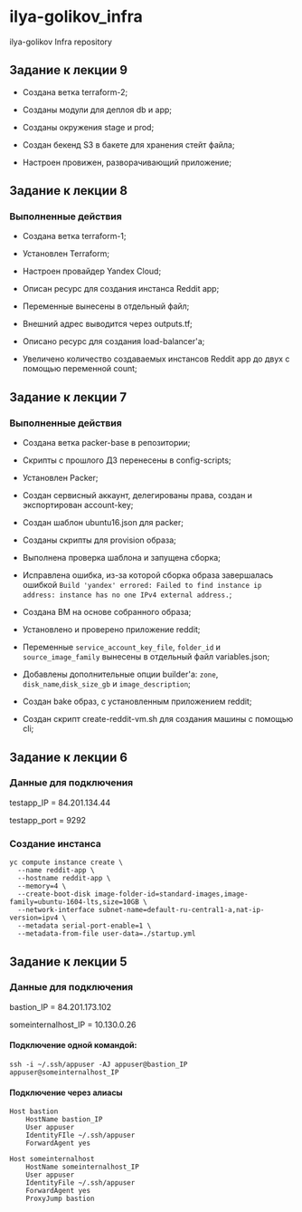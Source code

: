 # ilya-golikov_infra

ilya-golikov Infra repository

## Задание к лекции 9

- Создана ветка terraform-2;

- Созданы модули для деплоя db и app;

- Созданы окружения stage и prod;

- Создан бекенд S3 в бакете для хранения стейт файла;

- Настроен провижен, разворачивающий приложение;

## Задание к лекции 8

### Выполненные действия

- Создана ветка terraform-1;

- Установлен Terraform;

- Настроен провайдер Yandex Cloud;

- Описан ресурс для создания инстанса Reddit app;

- Переменные вынесены в отдельный файл;

- Внешний адрес выводится через outputs.tf;

- Описано ресурс для создания load-balancer'а;

- Увеличено количество создаваемых инстансов Reddit app до двух с помощью переменной count;

## Задание к лекции 7

### Выполненные действия

- Создана ветка packer-base в репозитории;

- Скрипты с прошлого ДЗ перенесены в config-scripts;

- Установлен Packer;

- Создан сервисный аккаунт, делегированы права, создан и экспортирован account-key;

- Создан шаблон ubuntu16.json для packer;

- Созданы скрипты для provision образа;

- Выполнена проверка шаблона и запущена сборка;

- Исправлена ошибка, из-за которой сборка образа завершалась ошибкой `Build 'yandex' errored: Failed to find instance ip address: instance has no one IPv4 external address.`;

- Создана ВМ на основе собранного образа;

- Установлено и проверено приложение reddit;

- Переменные `service_account_key_file`, `folder_id` и `source_image_family` вынесены в отдельный файл variables.json;

- Добавлены дополнительные опции builder'а: `zone`, `disk_name`,`disk_size_gb` и `image_description`;

- Создан bake образ, с установленным приложением reddit;

- Создан скрипт create-reddit-vm.sh для создания машины с помощью cli;

## Задание к лекции 6

### Данные для подключения

testapp_IP = 84.201.134.44

testapp_port = 9292

### Создание инстанса

```
yc compute instance create \
  --name reddit-app \
  --hostname reddit-app \
  --memory=4 \
  --create-boot-disk image-folder-id=standard-images,image-family=ubuntu-1604-lts,size=10GB \
  --network-interface subnet-name=default-ru-central1-a,nat-ip-version=ipv4 \
  --metadata serial-port-enable=1 \
  --metadata-from-file user-data=./startup.yml
```

## Задание к лекции 5

### Данные для подключения

bastion_IP = 84.201.173.102

someinternalhost_IP = 10.130.0.26

#### Подключение одной командой:

```ssh -i ~/.ssh/appuser -AJ appuser@bastion_IP appuser@someinternalhost_IP```

#### Подключение через алиасы

```
Host bastion
    HostName bastion_IP
    User appuser
    IdentityFIle ~/.ssh/appuser
    ForwardAgent yes

Host someinternalhost
    HostName someinternalhost_IP
    User appuser
    IdentityFile ~/.ssh/appuser
    ForwardAgent yes
    ProxyJump bastion
```
